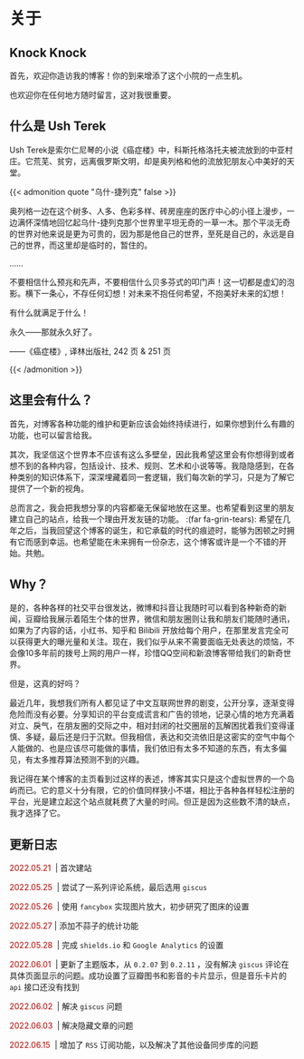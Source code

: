 # 关于


## Knock Knock

首先，欢迎你造访我的博客！你的到来增添了这个小院的一点生机。

也欢迎你在任何地方随时留言，这对我很重要。

## 什么是 Ush Terek

Ush Terek是索尔仁尼琴的小说《癌症楼》中，科斯托格洛托夫被流放到的中亚村庄。它荒芜、贫穷，远离俄罗斯文明，却是奥列格和他的流放犯朋友心中美好的天堂。

{{< admonition quote "乌什-捷列克" false >}}

奥列格一边在这个树多、人多、色彩多样、砖房座座的医疗中心的小径上漫步，一边满怀深情地回忆起乌什-捷列克那个世界里平坦无奇的一草一木。那个平淡无奇的世界对他来说是更为可贵的，因为那是他自己的世界，至死是自己的，永远是自己的世界，而这里却是临时的，暂住的。

……

不要相信什么预兆和先声，不要相信什么贝多芬式的叩门声！这一切都是虚幻的泡影。横下一条心，不存任何幻想！对未来不抱任何希望，不抱美好未来的幻想！

有什么就满足于什么！

永久——那就永久好了。

——《癌症楼》, 译林出版社, 242 页 & 251 页

{{< /admonition >}}

## 这里会有什么？

首先，对博客各种功能的维护和更新应该会始终持续进行，如果你想到什么有趣的功能，也可以留言给我。

其次，我坚信这个世界本不应该有这么多壁垒，因此我希望这里会有你想得到或者想不到的各种内容，包括设计、技术、规则、艺术和小说等等。我隐隐感到，在各种类别的知识体系下，深深埋藏着同一套逻辑，我们每次新的学习，只是为了解它提供了一个新的视角。

总而言之，我会把我想分享的内容都毫无保留地放在这里。也希望看到这里的朋友建立自己的站点，给我一个理由开发友链的功能。 :(far fa-grin-tears): 希望在几年之后，当我回望这个博客的诞生，和它承载的时代的痕迹时，能够为困顿之时拥有它而感到幸运。也希望能在未来拥有一份杂志，这个博客或许是一个不错的开始。共勉。

## Why？

是的，各种各样的社交平台很发达，微博和抖音让我随时可以看到各种新奇的新闻，豆瓣给我展示着陌生个体的世界，微信和朋友圈则让我和朋友们能随时通讯，如果为了内容的话，小红书、知乎和 Bilibili 开放给每个用户，在那里发言完全可以获得更大的曝光量和关注。现在，我们似乎从来不需要面临无处表达的烦恼，不会像10多年前的拨号上网的用户一样，珍惜QQ空间和新浪博客带给我们的新奇世界。

但是，这真的好吗？

最近几年，我想我们所有人都见证了中文互联网世界的剧变，公开分享，逐渐变得危险而没有必要。分享知识的平台变成谎言和广告的领地，记录心情的地方充满着对立、戾气，在朋友圈的交际之中，相对封闭的社交圈层的瓦解困扰着我们变得谨慎、多疑，最后还是归于沉默。但我相信，表达和交流依旧是这密实的空气中每个人能做的、也是应该尽可能做的事情，我们依旧有太多不知道的东西，有太多偏见，有太多推荐算法预测不到的兴趣。

我记得在某个博客的主页看到过这样的表述，博客其实只是这个虚拟世界的一个岛屿而已。它的意义十分有限，它的价值同样狭小不堪，相比于各种各样轻松注册的平台，光是建立起这个站点就耗费了大量的时间。但正是因为这些数不清的缺点，我才选择了它。

## 更新日志

<font color=B20600> 2022.05.21 </font> |  首次建站

<font color=B20600> 2022.05.25 </font> |  尝试了一系列评论系统，最后选用 `giscus` 

<font color=B20600> 2022.05.26 </font> |  使用 `fancybox` 实现图片放大，初步研究了图床的设置

<font color=B20600> 2022.05.27 </font> |  添加不蒜子的统计功能

<font color=B20600> 2022.05.28 </font> |  完成 `shields.io`  和 `Google Analytics` 的设置

<font color=B20600>2022.06.01 </font> |  更新了主题版本，从 `0.2.07` 到 `0.2.11` ，没有解决 `giscus` 评论在具体页面显示的问题。成功设置了豆瓣图书和影音的卡片显示，但是音乐卡片的 `api` 接口还没有找到

<font color=B20600>2022.06.02 </font> |  解决 `giscus` 问题

<font color=B20600>2022.06.03 </font> |  解决隐藏文章的问题

<font color=B20600>2022.06.15 </font> | 增加了 `RSS` 订阅功能，以及解决了其他设备同步库的问题


